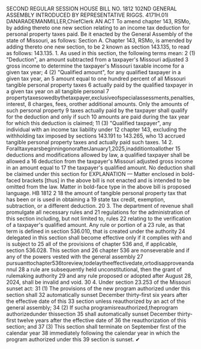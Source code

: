 SECOND REGULAR SESSION
HOUSE BILL NO. 1812
102ND GENERAL ASSEMBLY
INTRODUCED BY REPRESENTATIVE RIGGS.
4171H.01I DANARADEMANMILLER,ChiefClerk
AN ACT
To amend chapter 143, RSMo, by adding thereto one new section relating to an income tax
deduction for personal property taxes paid.
Be it enacted by the General Assembly of the state of Missouri, as follows:
Section A. Chapter 143, RSMo, is amended by adding thereto one new section, to be
2 known as section 143.135, to read as follows:
143.135. 1. As used in this section, the following terms mean:
2 (1) "Deduction", an amount subtracted from a taxpayer's Missouri adjusted
3 gross income to determine the taxpayer's Missouri taxable income for a given tax year;
4 (2) "Qualified amount", for any qualified taxpayer in a given tax year, an
5 amount equal to one hundred percent of all Missouri tangible personal property taxes
6 actually paid by the qualified taxpayer in a given tax year on all tangible personal
7 propertytaxesowedbythetaxpayer,exclusiveofspecialassessments,penalties,interest,
8 charges, fees, orother additional amounts. Only the amounts of such personal property
9 taxes actually paid by the taxpayer shall qualify for the deduction and only if such
10 amounts are paid during the tax year for which this deduction is claimed;
11 (3) "Qualified taxpayer", any individual with an income tax liability under
12 chapter 143, excluding the withholding tax imposed by sections 143.191 to 143.265, who
13 accrued tangible personal property taxes and actually paid such taxes.
14 2. ForalltaxyearsbeginningonorafterJanuary1,2025,inadditiontoallother
15 deductions and modifications allowed by law, a qualified taxpayer shall be allowed a
16 deduction from the taxpayer's Missouri adjusted gross income in an amount equal to
17 the taxpayer's qualified amount. No deduction shall be claimed under this section for
EXPLANATION — Matter enclosed in bold-faced brackets [thus] in the above bill is not enacted and is
intended to be omitted from the law. Matter in bold-face type in the above bill is proposed language.
HB 1812 2
18 the amount of tangible personal property tax that has been or is used in obtaining a
19 state tax credit, exemption, subtraction, or a different deduction.
20 3. The department of revenue shall promulgate all necessary rules and
21 regulations for the administration of this section including, but not limited to, rules
22 relating to the verification of a taxpayer's qualified amount. Any rule or portion of a
23 rule, as that term is defined in section 536.010, that is created under the authority
24 delegated in this section shall become effective only if it complies with and is subject to
25 all of the provisions of chapter 536 and, if applicable, section 536.028. This section and
26 chapter 536 are nonseverable and if any of the powers vested with the general assembly
27 pursuanttochapter536toreview,todelaytheeffectivedate,ortodisapproveandannul
28 a rule are subsequently held unconstitutional, then the grant of rulemaking authority
29 and any rule proposed or adopted after August 28, 2024, shall be invalid and void.
30 4. Under section 23.253 of the Missouri sunset act:
31 (1) The provisions of the new program authorized under this section shall
32 automatically sunset December thirty-first six years after the effective date of this
33 section unless reauthorized by an act of the general assembly;
34 (2) If sucha programisreauthorized,theprogram authorizedunder thissection
35 shall automatically sunset December thirty-first twelve years after the effective date of
36 the reauthorization of this section; and
37 (3) This section shall terminate on September first of the calendar year
38 immediately following the calendar year in which the program authorized under this
39 section is sunset.
✔